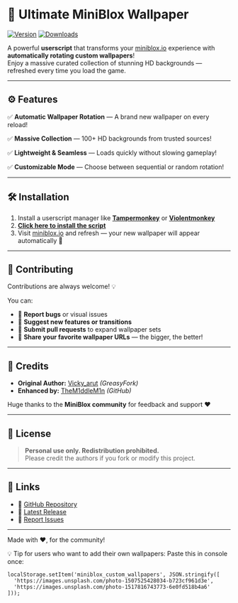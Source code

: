 # 🎨 Ultimate MiniBlox Wallpaper

[![Version](https://img.shields.io/github/v/release/TheM1ddleM1n/MinibloxWallpaper?color=4CAF50&label=version)](https://github.com/TheM1ddleM1n/MinibloxWallpaper/releases/latest)
[![Downloads](https://img.shields.io/github/downloads/TheM1ddleM1n/MinibloxWallpaper/total?color=2196F3&label=downloads)](https://github.com/TheM1ddleM1n/MinibloxWallpaper/releases)

A powerful **userscript** that transforms your [miniblox.io](https://miniblox.io/) experience with **automatically rotating custom wallpapers**!  
Enjoy a massive curated collection of stunning HD backgrounds — refreshed every time you load the game.

---

## ⚙️ Features

✅ **Automatic Wallpaper Rotation** — A brand new wallpaper on every reload! 

✅ **Massive Collection** — 100+ HD backgrounds from trusted sources!

✅ **Lightweight & Seamless** — Loads quickly without slowing gameplay! 

✅ **Customizable Mode** — Choose between sequential or random rotation! 

---

## 🛠️ Installation

1. Install a userscript manager like **[Tampermonkey](https://tampermonkey.net/)** or **[Violentmonkey](https://violentmonkey.github.io/)**  
2. **[Click here to install the script](https://github.com/TheM1ddleM1n/MinibloxWallpaper/raw/main/userscript.js)**  
3. Visit [miniblox.io](https://miniblox.io) and refresh — your new wallpaper will appear automatically 🎉  

---

## 🤝 Contributing

Contributions are always welcome! 💡  

You can:
- 🐞 **Report bugs** or visual issues  
- 🌈 **Suggest new features or transitions**  
- 🧱 **Submit pull requests** to expand wallpaper sets  
- 📸 **Share your favorite wallpaper URLs** — the bigger, the better!  

---

## 👥 Credits

- **Original Author:** [Vicky_arut](https://greasyfork.org/en/users/1000000) *(GreasyFork)*  
- **Enhanced by:** [TheM1ddleM1n](https://github.com/TheM1ddleM1n) *(GitHub)*  

Huge thanks to the **MiniBlox community** for feedback and support ❤️  

---

## 📜 License

> **Personal use only. Redistribution prohibited.**  
> Please credit the authors if you fork or modify this project.

---

## 🔗 Links

- 🧩 [GitHub Repository](https://github.com/TheM1ddleM1n/MinibloxWallpaper)  
- 🚀 [Latest Release](https://github.com/TheM1ddleM1n/MinibloxWallpaper/releases/latest)  
- 🐛 [Report Issues](https://github.com/TheM1ddleM1n/MinibloxWallpaper/issues)  
---

Made with ❤️, for the community!

💡 Tip for users who want to add their own wallpapers:
Paste this in console once:
```
localStorage.setItem('miniblox_custom_wallpapers', JSON.stringify([
  'https://images.unsplash.com/photo-1507525428034-b723cf961d3e',
  'https://images.unsplash.com/photo-1517816743773-6e0fd518b4a6'
]));
```
